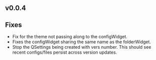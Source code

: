 ## v0.0.4

Fixes
---
- Fix for the theme not passing along to the configWidget.
- Fixes the configWidget sharing the same name as the folderWidget.
- Stop the QSettings being created with vers number. This should see recent configs/files persist across version updates.
